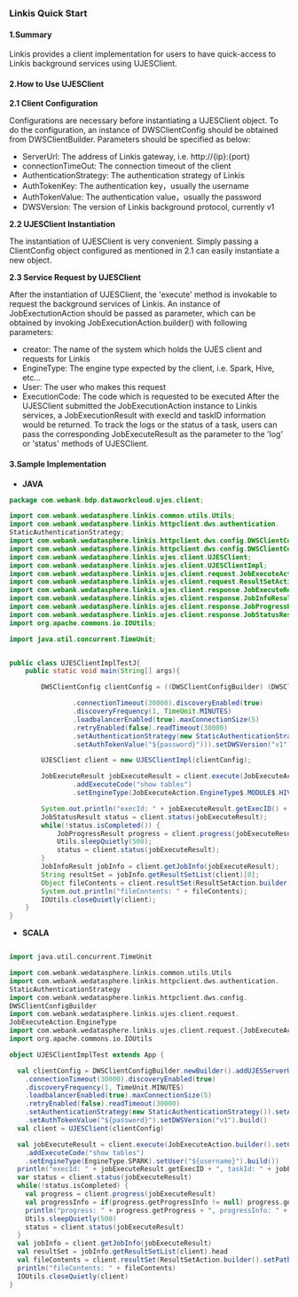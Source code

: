 ### Linkis Quick Start

#### 1.Summary
Linkis provides a client implementation for users to have quick-access to Linkis background services using UJESClient.
#### 2.How to Use UJESClient
**2.1 Client Configuration**

Configurations are necessary before instantiating a UJESClient object. To do the configuration, an instance of DWSClientConfig should be obtained from DWSClientBuilder. Parameters should be specified as below:
- ServerUrl: The address of Linkis gateway, i.e. http://{ip}:{port}
- connectionTimeOut: The connection timeout of the client
- AuthenticationStrategy: The authentication strategy of Linkis
- AuthTokenKey: The authentication key，usually the username
- AuthTokenValue: The authentication value，usually the password
- DWSVersion: The version of Linkis background protocol, currently v1

**2.2 UJESClient Instantiation**

The instantiation of UJESClient is very convenient. Simply passing a ClientConfig object configured as mentioned in 2.1 can easily instantiate a new object.

**2.3 Service Request by UJESClient**

After the instantiation of UJESClient, the 'execute' method is invokable to request the background services of Linkis. An instance of JobExectutionAction should be passed as parameter, which can be obtained by invoking JobExecutionAction.builder() with following parameters:
- creator: The name of the system which holds the UJES client and requests for Linkis
- EngineType: The engine type expected by the client, i.e. Spark, Hive, etc...
- User: The user who makes this request
- ExecutionCode: The code which is requested to be executed
After the UJESClient submitted the JobExecutionAction instance to Linkis services, a JobExecutionResult with execId and taskID information would be returned. To track the logs or the status of a task, users can pass the corresponding JobExecuteResult as the parameter to the 'log' or 'status' methods of UJESClient.

#### 3.Sample Implementation

- **JAVA**
```java
package com.webank.bdp.dataworkcloud.ujes.client;

import com.webank.wedatasphere.linkis.common.utils.Utils;
import com.webank.wedatasphere.linkis.httpclient.dws.authentication.
StaticAuthenticationStrategy;
import com.webank.wedatasphere.linkis.httpclient.dws.config.DWSClientConfig;
import com.webank.wedatasphere.linkis.httpclient.dws.config.DWSClientConfigBuilder;
import com.webank.wedatasphere.linkis.ujes.client.UJESClient;
import com.webank.wedatasphere.linkis.ujes.client.UJESClientImpl;
import com.webank.wedatasphere.linkis.ujes.client.request.JobExecuteAction;
import com.webank.wedatasphere.linkis.ujes.client.request.ResultSetAction;
import com.webank.wedatasphere.linkis.ujes.client.response.JobExecuteResult;
import com.webank.wedatasphere.linkis.ujes.client.response.JobInfoResult;
import com.webank.wedatasphere.linkis.ujes.client.response.JobProgressResult;
import com.webank.wedatasphere.linkis.ujes.client.response.JobStatusResult;
import org.apache.commons.io.IOUtils;

import java.util.concurrent.TimeUnit;


public class UJESClientImplTestJ{
    public static void main(String[] args){

        DWSClientConfig clientConfig = ((DWSClientConfigBuilder) (DWSClientConfigBuilder.newBuilder().addUJESServerUrl("http://${ip}:${port}")

                .connectionTimeout(30000).discoveryEnabled(true)
                .discoveryFrequency(1, TimeUnit.MINUTES)
                .loadbalancerEnabled(true).maxConnectionSize(5)
                .retryEnabled(false).readTimeout(30000)
                .setAuthenticationStrategy(new StaticAuthenticationStrategy()).setAuthTokenKey("${username}")
                .setAuthTokenValue("${password}"))).setDWSVersion("v1").build();

        UJESClient client = new UJESClientImpl(clientConfig);

        JobExecuteResult jobExecuteResult = client.execute(JobExecuteAction.builder().setCreator("UJESClient-Test")
                .addExecuteCode("show tables")
                .setEngineType(JobExecuteAction.EngineType$.MODULE$.HIVE()).setUser("${username}").build());

        System.out.println("execId: " + jobExecuteResult.getExecID() + ", taskId: " + jobExecuteResult.taskID());
        JobStatusResult status = client.status(jobExecuteResult);
        while(!status.isCompleted()) {
            JobProgressResult progress = client.progress(jobExecuteResult);
            Utils.sleepQuietly(500);
            status = client.status(jobExecuteResult);
        }
        JobInfoResult jobInfo = client.getJobInfo(jobExecuteResult);
        String resultSet = jobInfo.getResultSetList(client)[0];
        Object fileContents = client.resultSet(ResultSetAction.builder().setPath(resultSet).setUser(jobExecuteResult.getUser()).build()).getFileContent();
        System.out.println("fileContents: " + fileContents);
        IOUtils.closeQuietly(client);
    }
}
```

- **SCALA**
```scala

import java.util.concurrent.TimeUnit

import com.webank.wedatasphere.linkis.common.utils.Utils
import com.webank.wedatasphere.linkis.httpclient.dws.authentication.
StaticAuthenticationStrategy
import com.webank.wedatasphere.linkis.httpclient.dws.config.
DWSClientConfigBuilder
import com.webank.wedatasphere.linkis.ujes.client.request.
JobExecuteAction.EngineType
import com.webank.wedatasphere.linkis.ujes.client.request.{JobExecuteAction, ResultSetAction}
import org.apache.commons.io.IOUtils

object UJESClientImplTest extends App {

  val clientConfig = DWSClientConfigBuilder.newBuilder().addUJESServerUrl("http://${ip}:${port}")
    .connectionTimeout(30000).discoveryEnabled(true)
    .discoveryFrequency(1, TimeUnit.MINUTES)
    .loadbalancerEnabled(true).maxConnectionSize(5)
    .retryEnabled(false).readTimeout(30000)
    .setAuthenticationStrategy(new StaticAuthenticationStrategy()).setAuthTokenKey("${username}")
    .setAuthTokenValue("${password}").setDWSVersion("v1").build()
  val client = UJESClient(clientConfig)

  val jobExecuteResult = client.execute(JobExecuteAction.builder().setCreator("UJESClient-Test")
    .addExecuteCode("show tables")
    .setEngineType(EngineType.SPARK).setUser("${username}").build())
  println("execId: " + jobExecuteResult.getExecID + ", taskId: " + jobExecuteResult.taskID)
  var status = client.status(jobExecuteResult)
  while(!status.isCompleted) {
    val progress = client.progress(jobExecuteResult)
    val progressInfo = if(progress.getProgressInfo != null) progress.getProgressInfo.toList else List.empty
    println("progress: " + progress.getProgress + ", progressInfo: " + progressInfo)
    Utils.sleepQuietly(500)
    status = client.status(jobExecuteResult)
  }
  val jobInfo = client.getJobInfo(jobExecuteResult)
  val resultSet = jobInfo.getResultSetList(client).head
  val fileContents = client.resultSet(ResultSetAction.builder().setPath(resultSet).setUser(jobExecuteResult.getUser).build()).getFileContent
  println("fileContents: " + fileContents)
  IOUtils.closeQuietly(client)
}
```
